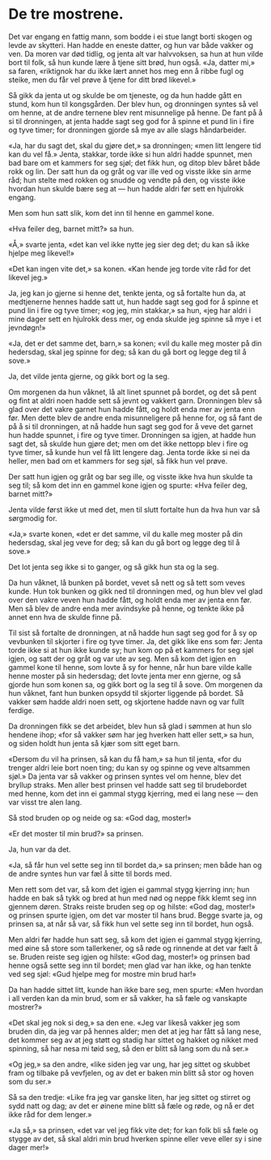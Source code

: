 # De tre mostrene.

Det var engang en fattig mann, som bodde i ei stue langt borti skogen og levde av skytteri. Han hadde en eneste datter, og hun var både vakker og ven. Da moren var død tidlig, og jenta alt var halvvoksen, sa hun at hun vilde bort til folk, så hun kunde lære å tjene sitt brød, hun også. «Ja, datter mi,» sa faren, «riktignok har du ikke lært annet hos meg enn å ribbe fugl og steike, men du får vel prøve å tjene for ditt brød likevel.»

Så gikk da jenta ut og skulde be om tjeneste, og da hun hadde gått en stund, kom hun til kongsgården. Der blev hun, og dronningen syntes så vel om henne, at de andre ternene blev rent misunnelige på henne. De fant på å si til dronningen, at jenta hadde sagt seg god for å spinne et pund lin i fire og tyve timer; for dronningen gjorde så mye av alle slags håndarbeider.

«Ja, har du sagt det, skal du gjøre det,» sa dronningen; «men litt lengere tid kan du vel få.» Jenta, stakkar, torde ikke si hun aldri hadde spunnet, men bad bare om et kammers for seg sjøl; det fikk hun, og ditop blev båret både rokk og lin. Der satt hun da og gråt og var ille ved og visste ikke sin arme råd; hun stelte med rokken og snudde og vendte på den, og visste ikke hvordan hun skulde bære seg at — hun hadde aldri før sett en hjulrokk engang.

Men som hun satt slik, kom det inn til henne en gammel kone.

«Hva feiler deg, barnet mitt?» sa hun.

«Å,» svarte jenta, «det kan vel ikke nytte jeg sier deg det; du kan så ikke hjelpe meg likevel!»

«Det kan ingen vite det,» sa konen. «Kan hende jeg torde vite råd for det likevel jeg.»

Ja, jeg kan jo gjerne si henne det, tenkte jenta, og så fortalte hun da, at medtjenerne hennes hadde satt ut, hun hadde sagt seg god for å spinne et pund lin i fire og tyve timer; «og jeg, min stakkar,» sa hun, «jeg har aldri i mine dager sett en hjulrokk dess mer, og enda skulde jeg spinne så mye i et jevndøgn!»

«Ja, det er det samme det, barn,» sa konen; «vil du kalle meg moster på din hedersdag, skal jeg spinne for deg; så kan du gå bort og legge deg til å sove.»

Ja, det vilde jenta gjerne, og gikk bort og la seg.

Om morgenen da hun våknet, lå alt linet spunnet på bordet, og det så pent og fint at aldri noen hadde sett så jevnt og vakkert garn. Dronningen blev så glad over det vakre garnet hun hadde fått, og holdt enda mer av jenta enn før. Men dette blev de andre enda misunneligere på henne for, og så fant de på å si til dronningen, at nå hadde hun sagt seg god for å veve det garnet hun hadde spunnet, i fire og tyve timer. Dronningen sa igjen, at hadde hun sagt det, så skulde hun gjøre det; men om det ikke nettopp blev i fire og tyve timer, så kunde hun vel få litt lengere dag. Jenta torde ikke si nei da heller, men bad om et kammers for seg sjøl, så fikk hun vel prøve.

Der satt hun igjen og gråt og bar seg ille, og visste ikke hva hun skulde ta seg til; så kom det inn en gammel kone igjen og spurte: «Hva feiler deg, barnet mitt?»

Jenta vilde først ikke ut med det, men til slutt fortalte hun da hva hun var så sørgmodig for.

«Ja,» svarte konen, «det er det samme, vil du kalle meg moster på din hedersdag, skal jeg veve for deg; så kan du gå bort og legge deg til å sove.»

Det lot jenta seg ikke si to ganger, og så gikk hun sta og la seg.

Da hun våknet, lå bunken på bordet, vevet så nett og så tett som veves kunde. Hun tok bunken og gikk ned til dronningen med, og hun blev vel glad over den vakre veven hun hadde fått, og holdt enda mer av jenta enn før. Men så blev de andre enda mer avindsyke på henne, og tenkte ikke på annet enn hva de skulde finne på.

Til sist så fortalte de dronningen, at nå hadde hun sagt seg god for å sy op vevbunken til skjorter i fire og tyve timer. Ja, det gikk like ens som før: Jenta torde ikke si at hun ikke kunde sy; hun kom op på et kammers for seg sjøl igjen, og satt der og gråt og var ute av seg. Men så kom det igjen en gammel kone til henne, som lovte å sy for henne, når hun bare vilde kalle henne moster på sin hedersdag; det lovte jenta mer enn gjerne, og så gjorde hun som konen sa, og gikk bort og la seg til å sove. Om morgenen da hun våknet, fant hun bunken opsydd til skjorter liggende på bordet. Så vakker søm hadde aldri noen sett, og skjortene hadde navn og var fullt ferdige.

Da dronningen fikk se det arbeidet, blev hun så glad i sømmen at hun slo hendene ihop; «for så vakker søm har jeg hverken hatt eller sett,» sa hun, og siden holdt hun jenta så kjær som sitt eget barn.

«Dersom du vil ha prinsen, så kan du få ham,» sa hun til jenta, «for du trenger aldri leie bort noen ting; du kan sy og spinne og veve altsammen sjøl.» Da jenta var så vakker og prinsen syntes vel om henne, blev det bryllup straks. Men aller best prinsen vel hadde satt seg til brudebordet med henne, kom det inn ei gammal stygg kjerring, med ei lang nese — den var visst tre alen lang.

Så stod bruden op og neide og sa: «God dag, moster!»

«Er det moster til min brud?» sa prinsen.

Ja, hun var da det.

«Ja, så får hun vel sette seg inn til bordet da,» sa prinsen; men både han og de andre syntes hun var fæl å sitte til bords med.

Men rett som det var, så kom det igjen ei gammal stygg kjerring inn; hun hadde en bak så tykk og bred at hun med nød og neppe fikk klemt seg inn gjennem døren. Straks reiste bruden seg op og hilste: «God dag, moster!» og prinsen spurte igjen, om det var moster til hans brud. Begge svarte ja, og prinsen sa, at når så var, så fikk hun vel sette seg inn til bordet, hun også.

Men aldri før hadde hun satt seg, så kom det igjen ei gammal stygg kjerring, med øine så store som tallerkener, og så røde og rinnende at det var fælt å se. Bruden reiste seg igjen og hilste: «God dag, moster!» og prinsen bad henne også sette seg inn til bordet; men glad var han ikke, og han tenkte ved seg sjøl: «Gud hjelpe meg for mostre min brud har!»

Da han hadde sittet litt, kunde han ikke bare seg, men spurte: «Men hvordan i all verden kan da min brud, som er så vakker, ha så fæle og vanskapte mostrer?»

«Det skal jeg nok si deg,» sa den ene. «Jeg var likeså vakker jeg som bruden din, da jeg var på hennes alder; men det at jeg har fått så lang nese, det kommer seg av at jeg støtt og stadig har sittet og hakket og nikket med spinning, så har nesa mi tøid seg, så den er blitt så lang som du nå ser.»

«Og jeg,» sa den andre, «like siden jeg var ung, har jeg sittet og skubbet fram og tilbake på vevfjelen, og av det er baken min blitt så stor og hoven som du ser.»

Så sa den tredje: «Like fra jeg var ganske liten, har jeg sittet og stirret og sydd natt og dag; av det er øinene mine blitt så fæle og røde, og nå er det ikke råd for dem lenger.»

«Ja så,» sa prinsen, «det var vel jeg fikk vite det; for kan folk bli så fæle og stygge av det, så skal aldri min brud hverken spinne eller veve eller sy i sine dager mer!»
